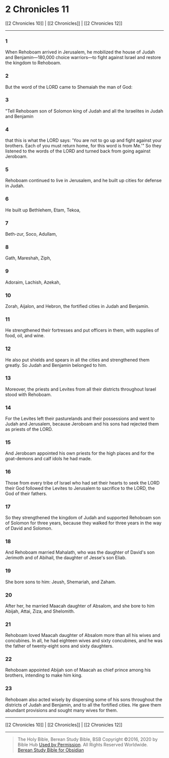 # 2 Chronicles 11

[[2 Chronicles 10]] | [[2 Chronicles]] | [[2 Chronicles 12]]

---

### 1
When Rehoboam arrived in Jerusalem, he mobilized the house of Judah and Benjamin—180,000 choice warriors—to fight against Israel and restore the kingdom to Rehoboam.

### 2
But the word of the LORD came to Shemaiah the man of God:

### 3
"Tell Rehoboam son of Solomon king of Judah and all the Israelites in Judah and Benjamin

### 4
that this is what the LORD says: 'You are not to go up and fight against your brothers. Each of you must return home, for this word is from Me.'" So they listened to the words of the LORD and turned back from going against Jeroboam.

### 5
Rehoboam continued to live in Jerusalem, and he built up cities for defense in Judah.

### 6
He built up Bethlehem, Etam, Tekoa,

### 7
Beth-zur, Soco, Adullam,

### 8
Gath, Mareshah, Ziph,

### 9
Adoraim, Lachish, Azekah,

### 10
Zorah, Aijalon, and Hebron, the fortified cities in Judah and Benjamin.

### 11
He strengthened their fortresses and put officers in them, with supplies of food, oil, and wine.

### 12
He also put shields and spears in all the cities and strengthened them greatly. So Judah and Benjamin belonged to him.

### 13
Moreover, the priests and Levites from all their districts throughout Israel stood with Rehoboam.

### 14
For the Levites left their pasturelands and their possessions and went to Judah and Jerusalem, because Jeroboam and his sons had rejected them as priests of the LORD.

### 15
And Jeroboam appointed his own priests for the high places and for the goat-demons and calf idols he had made.

### 16
Those from every tribe of Israel who had set their hearts to seek the LORD their God followed the Levites to Jerusalem to sacrifice to the LORD, the God of their fathers.

### 17
So they strengthened the kingdom of Judah and supported Rehoboam son of Solomon for three years, because they walked for three years in the way of David and Solomon.

### 18
And Rehoboam married Mahalath, who was the daughter of David's son Jerimoth and of Abihail, the daughter of Jesse's son Eliab.

### 19
She bore sons to him: Jeush, Shemariah, and Zaham.

### 20
After her, he married Maacah daughter of Absalom, and she bore to him Abijah, Attai, Ziza, and Shelomith.

### 21
Rehoboam loved Maacah daughter of Absalom more than all his wives and concubines. In all, he had eighteen wives and sixty concubines, and he was the father of twenty-eight sons and sixty daughters.

### 22
Rehoboam appointed Abijah son of Maacah as chief prince among his brothers, intending to make him king.

### 23
Rehoboam also acted wisely by dispersing some of his sons throughout the districts of Judah and Benjamin, and to all the fortified cities. He gave them abundant provisions and sought many wives for them.

---

[[2 Chronicles 10]] | [[2 Chronicles]] | [[2 Chronicles 12]]

---

> The Holy Bible, Berean Study Bible, BSB
> Copyright &copy;2016, 2020 by Bible Hub
> [Used by Permission](https://berean.bible/terms.htm). All Rights Reserved Worldwide.
> [Berean Study Bible for Obsidian](https://github.com/gapmiss/berean-study-bible-for-obsidian)</small>

